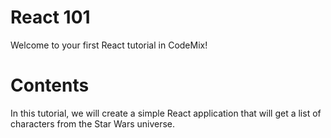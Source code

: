 # React 101

Welcome to your first React tutorial in CodeMix!

# Contents

In this tutorial, we will create a simple React application that will get a list of characters from the Star Wars universe.
